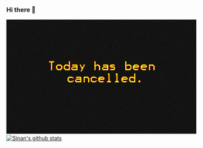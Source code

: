 ### Hi there 👋

<!--
**sinansevgi/sinansevgi** is a ✨ _special_ ✨ repository because its `README.md` (this file) appears on your GitHub profile.

Here are some ideas to get you started:

- 🔭 I’m currently working on ...
- 🌱 I’m currently learning ...
- 👯 I’m looking to collaborate on ...
- 🤔 I’m looking for help with ...
- 💬 Ask me about ...
- 📫 How to reach me: ...
- 😄 Pronouns: ...
- ⚡ Fun fact: ...
-->
![Current Status](./RcIbxkD.gif)
[![Sinan's github stats](https://github-readme-stats.vercel.app/api?username=sinansevgi)](https://github.com/anuraghazra/github-readme-stats)
